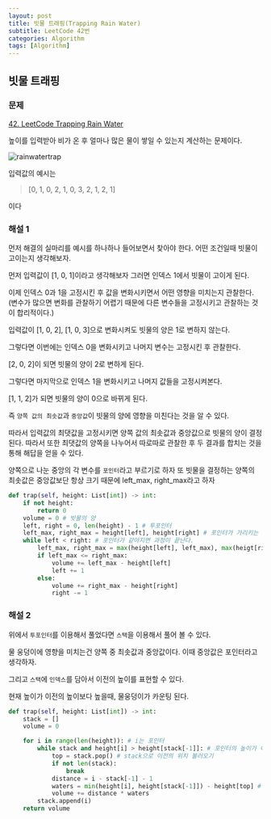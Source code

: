 ```yaml
---
layout: post
title: 빗물 트래핑(Trapping Rain Water)
subtitle: LeetCode 42번 
categories: Algorithm
tags: [Algorithm]
---
```

## 빗물 트래핑

### 문제

[42. LeetCode Trapping Rain Water](https://leetcode.com/problems/trapping-rain-water/)

높이를 입력받아 비가 온 후 얼마나 많은 물이 쌓일 수 있는지 계산하는 문제이다.

![rainwatertrap](https://user-images.githubusercontent.com/95980754/210230576-812f764b-22b3-44e4-bde8-829e30a3722c.png)

 

입력값의 예시는 

> [0, 1, 0, 2, 1, 0, 3, 2, 1, 2, 1]

이다

### 해설 1

먼저 해결의 실마리를 예시를 하나하나 들어보면서 찾아야 한다. 어떤 조건일때 빗물이 고이는지 생각해보자. 

먼저 입력값이 [1, 0, 1]이라고 생각해보자
그러면 인덱스 1에서 빗물이 고이게 된다.

이제 인덱스 0과 1을 고정시킨 후 값을 변화시키면서 어떤 영향을 미치는지 관찰한다. (변수가 많으면 변화를 관찰하기 어렵기 때문에 다른 변수들을 고정시키고 관찰하는 것이 합리적이다.)

입력값이 [1, 0, 2], [1, 0, 3]으로 변화시켜도 빗물의 양은 1로 변하지 않는다. 

그렇다면 이번에는 인덱스 0을 변화시키고 나머지 변수는 고정시킨 후 관찰한다. 

[2, 0, 2]이 되면 빗물의 양이 2로 변하게 된다. 

그렇다면 마지막으로 인덱스 1을 변화시키고 나머지 값들을 고정시켜본다. 

[1, 1, 2]가 되면 빗물의 양이 0으로 바뀌게 된다. 

즉 ``양쪽 값의 최솟값``과 ``중앙값``이 빗물의 양에 영향을 미친다는 것을 알 수 있다. 

따라서 입력값의 최댓값을 고정시키면 양쪽 값의 최솟값과 중앙값으로 빗물의 양이 결정된다. 따라서 또한 최댓값의 양쪽을 나누어서 따로따로 관찰한 후 두 결과를 합치는 것을 통해 해답을 얻을 수 있다. 

양쪽으로 나눈 중앙의 각 변수를 ``포인터``라고 부르기로 하자 또 빗물을 결정하는 양쪽의 최솟값은 중앙값보단 항상 크기 때문에 left_max, right_max라고 하자


```python
def trap(self, height: List[int]) -> int:
    if not height:
        return 0
    volume = 0 # 빗물의 양
    left, right = 0, len(height) - 1 # 투포인터
    left_max, right_max = height[left], height[right] # 포인터가 가리키는 값
    while left < right: # 포인터가 같아지면 과정이 끝난다.
        left_max, right_max = max(height[left], left_max), max(heigt[right], right_max)
        if left_max <= right_max:
            volume += left_max - height[left]
            left += 1
        else:
            volume += right_max - height[right]
            right -= 1
```
### 해설 2

위에서 `투포인터`를 이용해서 풀었다면 `스택`을 이용해서 풀어 볼 수 있다.

물 웅덩이에 영향을 미치는건 양쪽 중 최솟값과 중앙값이다. 이때 중앙값은 포인터라고 생각하자. 

그리고 `스택`에 `인덱스`를 담아서 이전의 높이를 표현할 수 있다. 

현재 높이가 이전의 높이보다 높을때, 물웅덩이가 카운팅 된다.

```python
def trap(self, height: List[int]) -> int:
    stack = []
    volume = 0

    for i in range(len(height)): # i는 포인터
        while stack and height[i] > height[stack[-1]]: # 포인터의 높이가 이전의 높이보다 높은 상태
            top = stack.pop() # stack으로 이전의 위치 불러오기
            if not len(stack): 
                break 
            distance = i - stack[-1] - 1
            waters = min(height[i], height[stack[-1]]) - height[top] # 양쪽 중 최솟값 정한 후 중앙값 빼주기
            volume += distance * waters
        stack.append(i) 
    return volume
```

